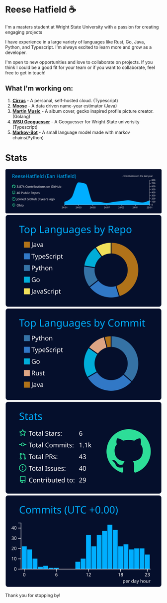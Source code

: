 # Reese Hatfield ☕

I'm a masters student at Wright State University with a passion for creating engaging projects

I have experience in a large variety of languages like Rust, Go, Java, Python, and Typescript. I'm always excited to learn more and grow as a developer.

I'm open to new opportunities and love to collaborate on projects. If you think I could be a good fit for your team or if you want to collaborate, feel free to get in touch!

## What I'm working on:
1. **[Cirrus](https://github.com/ReeseHatfield/Cirrus)** - A personal, self-hosted cloud. (Typescript)
2. **[Moose](https://github.com/ReeseHatfield/moose)** - A data driven name-year estimator (Java)
3. **[Martin Music](https://github.com/ReeseHatfield/martin-music)** - A album cover, gecko inspired profile picture creator. (Golang)
4. **[WSU Geoguesser](https://github.com/AlexIsAUsername/WSU-geoguesser)** - A Geoguesser for Wright State univerisity (Typescript)
5. **[Markov-Bot](https://github.com/AlexIsAUsername/god-bot)** - A small language model made with markov chains(Python)

# Stats

[![](https://raw.githubusercontent.com/ReeseHatfield/ReeseHatfield/master/profile-summary-card-output/algolia/0-profile-details.svg)](https://github.com/vn7n24fzkq/github-profile-summary-cards)
[![](https://raw.githubusercontent.com/ReeseHatfield/ReeseHatfield/master/profile-summary-card-output/algolia/1-repos-per-language.svg)](https://github.com/vn7n24fzkq/github-profile-summary-cards) [![](https://raw.githubusercontent.com/ReeseHatfield/ReeseHatfield/master/profile-summary-card-output/algolia/2-most-commit-language.svg)](https://github.com/vn7n24fzkq/github-profile-summary-cards)
[![](https://raw.githubusercontent.com/ReeseHatfield/ReeseHatfield/master/profile-summary-card-output/algolia/3-stats.svg)](https://github.com/vn7n24fzkq/github-profile-summary-cards) [![](https://raw.githubusercontent.com/ReeseHatfield/ReeseHatfield/master/profile-summary-card-output/algolia/4-productive-time.svg)](https://github.com/vn7n24fzkq/github-profile-summary-cards)

Thank you for stopping by!
